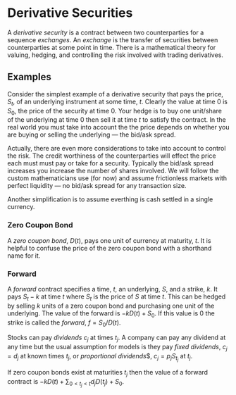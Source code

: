 # Derivative Securities

A _derivative security_ is a contract between two counterparties for
a sequence _exchanges_. An _exchange_ is the transfer of securities
between counterparties at some point in time.
There is a mathematical theory for valuing, hedging, and controlling
the risk involved with trading derivatives.

## Examples

Consider the simplest example of a derivative security that pays the
price, $S_t$, of an underlying instrument at some time, $t$.  Clearly the
value at time $0$ is $S_0$, the price of the security at time 0. Your
hedge is to buy one unit/share of the underlying at time $0$ then sell
it at time $t$ to satisfy the contract. In the real world you must
take into account the the price depends on whether you are buying or
selling the underlying &mdash; the bid/ask spread.

Actually, there are even more considerations to take into account to
control the risk. The credit worthiness of the counterparties will
effect the price each must must pay or take for a security.
Typically the bid/ask spread increases you increase the number of shares
involved. We will follow the custom mathematicians use (for now) and
assume frictionless markets with perfect liquidity &mdash; no bid/ask spread
for any transaction size.

Another simplification is to assume everthing is cash settled in a
single currency.

### Zero Coupon Bond

A _zero coupon bond_, $D(t)$, pays one unit of currency at maturity, $t$.
It is helpful to confuse the price of the zero coupon bond with a
shorthand name for it.

### Forward

A _forward_ contract specifies a time, $t$, an underlying, $S$, and a
strike, $k$. It pays $S_t - k$ at time $t$ where $S_t$ is the price of $S$
at time $t$. This can be hedged by selling $k$ units of a zero coupon bond
and purchasing one unit of the underlying.  The value of the forward is
$-kD(t) + S_0$. If this value is $0$ the strike is called the _forward_,
$f = S_0/D(t)$.

Stocks can pay _dividends_ $c_j$ at times $t_j$.
A company can pay any dividend at any time but the usual assumption for
models is they pay _fixed dividends_, $c_j = d_j$ at known times $t_j$,
or _proportional dividends_$, $c_j = p_jS_{t_j}$ at $t_j$.

If zero coupon bonds exist at maturities $t_j$ then the value of a forward
contract is $-kD(t) + \sum_{0 < t_j < t} d_jD(t_j) + S_0$.
